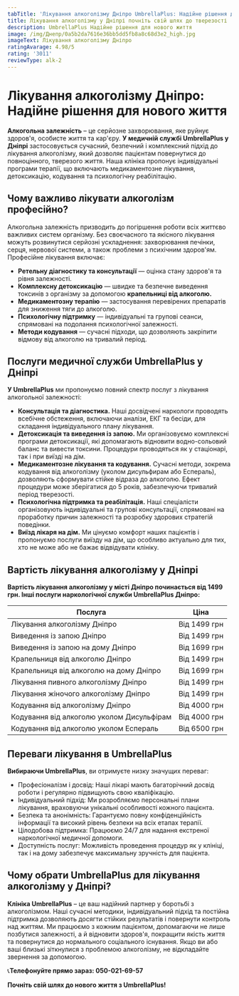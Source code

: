 ```yaml
---
tabTitle: 'Лікування алкоголізму Дніпро UmbrellaPlus: Надійне рішення для нового життя'
title: Лікування алкоголізму у Дніпрі почніть свій шлях до тверезості
description: UmbrellaPlus Надійне рішення для нового життя
image: /img/Днепр/0a5b2da7616e36bb5dd5fb8a8c68d3e2_high.jpg
imageText: Лікування алкоголізму Дніпро
ratingAvarage: 4.98/5
rating: '3011'
reviewType: alk-2
---
```


# Лікування алкоголізму Дніпро: Надійне рішення для нового життя

**Алкогольна залежність** – це серйозне захворювання, яке руйнує здоров'я, особисте життя та кар'єру. **У медичній службі UmbrellaPlus у Дніпрі** застосовується сучасний, безпечний і комплексний підхід до лікування алкоголізму, який дозволяє пацієнтам повернутися до повноцінного, тверезого життя. Наша клініка пропонує індивідуальні програми терапії, що включають медикаментозне лікування, детоксикацію, кодування та психологічну реабілітацію.

## Чому важливо лікувати алкоголізм професійно?

Алкогольна залежність призводить до погіршення роботи всіх життєво важливих систем організму. Без своєчасного та якісного лікування можуть розвинутися серйозні ускладнення: захворювання печінки, серця, нервової системи, а також проблеми з психічним здоров'ям. Професійне лікування включає:

* **Ретельну діагностику та консультації** — оцінка стану здоров'я та рівня залежності.
* **Комплексну детоксикацію** — швидке та безпечне виведення токсинів з організму за допомогою **крапельниці від алкоголю.**
* **Медикаментозну терапію** — застосування перевірених препаратів для зниження тяги до алкоголю.
* **Психологічну підтримку** — індивідуальні та групові сеанси, спрямовані на подолання психологічної залежності.
* **Методи кодування** — сучасні підходи, що дозволяють закріпити відмову від алкоголю на тривалий період.

## Послуги медичної служби UmbrellaPlus у Дніпрі

**У UmbrellaPlus** ми пропонуємо повний спектр послуг з лікування алкогольної залежності:

* **Консультація та діагностика.** Наші досвідчені наркологи проводять всебічне обстеження, включаючи аналізи, ЕКГ та бесіди, для складання індивідуального плану лікування.
* **Детоксикація та виведення із запою.** Ми організовуємо комплексні програми детоксикації, які допомагають відновити водно-сольовий баланс та вивести токсини. Процедури проводяться як у стаціонарі, так і при виїзді на дім.
* **Медикаментозне лікування та кодування.** Сучасні методи, зокрема кодування від алкоголізму (уколом дисульфирам або Еспераль), дозволяють сформувати стійке відраза до алкоголю. Ефект процедури може зберігатися до 5 років, забезпечуючи тривалий період тверезості.
* **Психологічна підтримка та реабілітація.** Наші спеціалісти організовують індивідуальні та групові консультації, спрямовані на проработку причин залежності та розробку здорових стратегій поведінки.
* **Виїзд лікаря на дім.** Ми цінуємо комфорт наших пацієнтів і пропонуємо послуги виїзду на дім, що особливо актуально для тих, хто не може або не бажає відвідувати клініку.

## Вартість лікування алкоголізму у Дніпрі

**Вартість лікування алкоголізму у місті Дніпро починається від 1499 грн. Інші послуги наркологічної служби UmbrellaPlus Дніпро:**

| Послуга                                   | Ціна         |
| ----------------------------------------- | ------------ |
| Лікування алкоголізму Дніпро              | Від 1499 грн |
| Виведення із запою Дніпро                 | Від 1499 грн |
| Виведення із запою на дому Дніпро         | Від 1699 грн |
| Крапельниця від алкоголю Дніпро           | Від 1499 грн |
| Крапельниця від алкоголю на дому Дніпро   | Від 1699 грн |
| Лікування пивного алкоголізму Дніпро      | Від 1499 грн |
| Лікування жіночого алкоголізму Дніпро     | Від 1499 грн |
| Кодування від алкоголізму Дніпро          | Від 4000 грн |
| Кодування від алкоголю уколом Дисульфірам | Від 4000 грн |
| Кодування від алкоголю уколом Еспераль    | Від 6500 грн |

## Переваги лікування в UmbrellaPlus

**Вибираючи UmbrellaPlus**, ви отримуєте низку значущих переваг:

* Професіоналізм і досвід: Наші лікарі мають багаторічний досвід роботи і регулярно підвищують свою кваліфікацію.
* Індивідуальний підхід: Ми розробляємо персональні плани лікування, враховуючи унікальні особливості кожного пацієнта.
* Безпека та анонімність: Гарантуємо повну конфіденційність інформації та високий рівень безпеки на всіх етапах терапії.
* Цілодобова підтримка: Працюємо 24/7 для надання екстреної наркологічної медичної допомоги.
* Доступність послуг: Можливість проведення процедур як у клініці, так і на дому забезпечує максимальну зручність для пацієнта.

## Чому обрати UmbrellaPlus для лікування алкоголізму у Дніпрі?

**Клініка UmbrellaPlus** – це ваш надійний партнер у боротьбі з алкоголізмом. Наші сучасні методики, індивідуальний підхід та постійна підтримка дозволяють досягти стійких результатів і повернути контроль над життям. Ми працюємо з кожним пацієнтом, допомагаючи не лише позбутися залежності, а й відновити здоров'я, покращити якість життя та повернутися до нормального соціального існування. Якщо ви або ваші близькі зіткнулися з проблемою алкоголізму, не відкладайте звернення за допомогою.

📞**Телефонуйте прямо зараз: 050-021-69-57**

**Почніть свій шлях до нового життя з UmbrellaPlus!**
